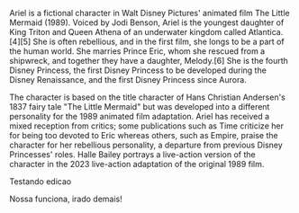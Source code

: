 Ariel is a fictional character in Walt Disney Pictures' animated film The Little Mermaid (1989). Voiced by Jodi Benson, Ariel is the youngest daughter of King Triton and Queen Athena of an underwater kingdom called Atlantica.[4][5] She is often rebellious, and in the first film, she longs to be a part of the human world. She marries Prince Eric, whom she rescued from a shipwreck, and together they have a daughter, Melody.[6] She is the fourth Disney Princess, the first Disney Princess to be developed during the Disney Renaissance, and the first Disney Princess since Aurora.

The character is based on the title character of Hans Christian Andersen's 1837 fairy tale "The Little Mermaid" but was developed into a different personality for the 1989 animated film adaptation. Ariel has received a mixed reception from critics; some publications such as Time criticize her for being too devoted to Eric whereas others, such as Empire, praise the character for her rebellious personality, a departure from previous Disney Princesses' roles. Halle Bailey portrays a live-action version of the character in the 2023 live-action adaptation of the original 1989 film.

Testando edicao

Nossa funciona, irado demais!